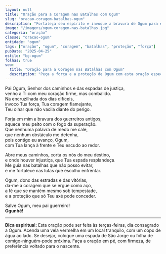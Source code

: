 ```yaml
---
layout: null
title: "Oração para a Coragem nas Batalhas com Ogum"
slug: "oracao-coragem-batalhas-ogum"
description: "Fortaleça seu espírito e invoque a bravura de Ogum para enfrentar os desafios da vida com coragem e fé."
image: "/imagens/ogum-coragem-nas-batalhas.jpg"
categoria: "oração"
classe: "oracao-ogum"
entidade: "ogum"
tags: ["oração", "ogum", "coragem", "batalhas", "proteção", "força"]
pubDate: "2025-04-25"
estilo: "bg-ogum"
folhas: true
seo:
  title: "Oração para a Coragem nas Batalhas com Ogum"
  description: "Peça a força e a proteção de Ogum com esta oração especial para momentos de batalha e superação."
---
```


Pai Ogum, Senhor dos caminhos e das espadas de justiça,  
venho a Ti com meu coração firme, mas combalido.  
Na encruzilhada dos dias difíceis,  
invoco Tua força, Tua coragem flamejante,  
Teu olhar que não vacila diante do perigo.  

Forja em mim a bravura dos guerreiros antigos,  
aquece meu peito com o fogo da superação.  
Que nenhuma palavra de medo me cale,  
que nenhum obstáculo me detenha,  
pois contigo eu avanço, Ogum,  
com Tua lança à frente e Teu escudo ao redor.  

Abre meus caminhos, corta os nós do meu destino,  
e onde houver injustiça, que Tua espada resplandeça.  
Me guia nas batalhas que não posso evitar,  
e me fortalece nas lutas que escolho enfrentar.  

Ogum, dono das estradas e das vitórias,  
dá-me a coragem que se ergue como aço,  
a fé que se mantém mesmo sob tempestade,  
e a proteção que só Teu axé pode conceder.  

Salve Ogum, meu pai guerreiro!  
**Ogunhê!**

---

**Dica espiritual:** Esta oração pode ser feita às terças-feiras, dia consagrado a Ogum. Acenda uma vela vermelha em um local tranquilo, com um copo de água ao lado. Se desejar, coloque uma espada de São Jorge ou folha de comigo-ninguém-pode próxima. Faça a oração em pé, com firmeza, de preferência voltado para o nascente.
